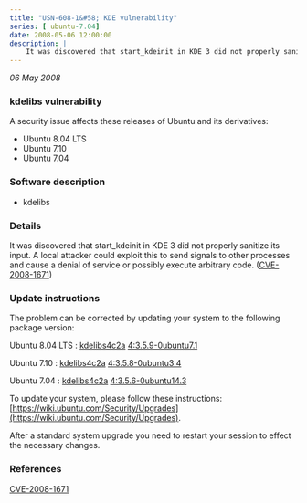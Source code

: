 ```yaml
---
title: "USN-608-1&#58; KDE vulnerability"
series: [ ubuntu-7.04]
date: 2008-05-06 12:00:00
description: |
    It was discovered that start_kdeinit in KDE 3 did not properly sanitize its input. A local attacker could exploit this to send signals to other processes and cause a denial of service or possibly execute arbitrary code. ([CVE-2008-1671](http://people.ubuntu.com/~ubuntu-security/cve/CVE-2008-1671)) 
--- 
```

 
 

*06 May 2008*

### kdelibs vulnerability

A security issue affects these releases of Ubuntu and its derivatives:

* Ubuntu 8.04 LTS
* Ubuntu 7.10
* Ubuntu 7.04

### Software description

* kdelibs 

### Details

It was discovered that start_kdeinit in KDE 3 did not properly sanitize its input. A local attacker could exploit this to send signals to other processes and cause a denial of service or possibly execute arbitrary code. ([CVE-2008-1671](http://people.ubuntu.com/~ubuntu-security/cve/CVE-2008-1671)) 

### Update instructions

The problem can be corrected by updating your system to the following package version:

Ubuntu 8.04 LTS
 : [kdelibs4c2a](https://launchpad.net/ubuntu/+source/kdelibs) <span> [4:3.5.9-0ubuntu7.1](https://launchpad.net/ubuntu/+source/kdelibs/4:3.5.9-0ubuntu7.1) </span> 

Ubuntu 7.10
 : [kdelibs4c2a](https://launchpad.net/ubuntu/+source/kdelibs) <span> [4:3.5.8-0ubuntu3.4](https://launchpad.net/ubuntu/+source/kdelibs/4:3.5.8-0ubuntu3.4) </span> 

Ubuntu 7.04
 : [kdelibs4c2a](https://launchpad.net/ubuntu/+source/kdelibs) <span> [4:3.5.6-0ubuntu14.3](https://launchpad.net/ubuntu/+source/kdelibs/4:3.5.6-0ubuntu14.3) </span> 

To update your system, please follow these instructions: [https://wiki.ubuntu.com/Security/Upgrades](https://wiki.ubuntu.com/Security/Upgrades).

After a standard system upgrade you need to restart your session to effect the necessary changes. 

### References

 
 [CVE-2008-1671](http://people.ubuntu.com/~ubuntu-security/cve/CVE-2008-1671)
 

